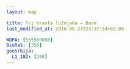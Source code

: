 ```yaml
---
layout: map

title: Tri hrasta lužnjaka – Bare
last_modified_at: 2018-05-23T23:37:54+02:00

WDPA: [555589098]
BioRaS: [358]
geoSrbija:
  L1_182: [200]
---
```

